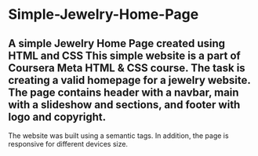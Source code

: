 # Simple-Jewelry-Home-Page
A simple Jewelry Home Page created using HTML and CSS
This simple website is a part of Coursera Meta HTML & CSS course. The task is creating a valid homepage for a jewelry website.
The page contains header with a navbar, main with a slideshow and sections, and footer with logo and copyright.
--------------------------------------------------------------------------------------------------------------------
The website was built using a semantic tags. In addition, the page is responsive for different devices size.

